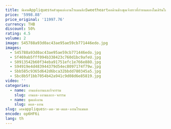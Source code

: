 ```yaml
---
title: พิเศษAppliquesรัดตัวชุดแต่งงานโรแมนติกSweetheartคอด้านข้างชุดเจ้าสาวที่กําหนดเองโมเดิร์นไข่มุกเจ้าสาวสวมใส่
price: '5998.88'
price_original: '11997.76'
currency: THB
discount: 50%
rating: 4.5
volume: 2
image: S45788a93d0ac43ae95ae59cb771446edo.jpg
images:
  - S45788a93d0ac43ae95ae59cb771446edo.jpg
  - Sf469ab5fff094b338423c760d1bc9afeU.jpg
  - S0913542b60f34eba91751efc1e766e88O.jpg
  - S94919e4d483944379d54ec8097174f79w.jpg
  - Sbb585c9365d642d6bca32bbdd780345a5.jpg
  - Sbc8b5f1bb7054b42a941c9d08d6e85819.jpg
video: ''
categories:
  - name: งานแต่งงานและกิจกรรม
    slug: งานแต-งงานและก-จกรรม
  - name: ชุดแต่งงาน
    slug: ดแต-งงาน
slug: เศษappliquesร-ดต-วช-ดแต-งงานโรแมนต
encode: op6HF6i
lang: th
---
```

  